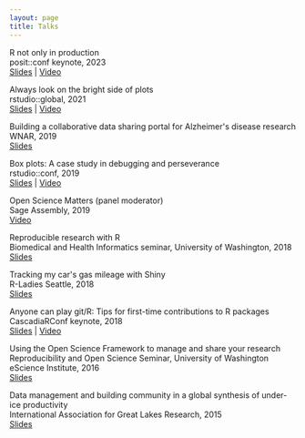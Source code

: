 ```yaml
---
layout: page
title: Talks
---
```


R not only in production  
posit::conf keynote, 2023  
[Slides](https://speakerdeck.com/karawoo/r-not-only-in-production) | [Video](https://youtu.be/tUdrwEIvEyk)

Always look on the bright side of plots  
rstudio::global, 2021  
[Slides](https://speakerdeck.com/karawoo/always-look-on-the-bright-side-of-plots) | [Video](https://resources.rstudio.com/resources/rstudioglobal-2021/always-look-on-the-bright-side-of-plots/)

Building a collaborative data sharing portal for Alzheimer's disease research  
WNAR, 2019  
[Slides](https://speakerdeck.com/karawoo/building-a-collaborative-data-sharing-portal-for-alzheimers-disease-research)

Box plots: A case study in debugging and perseverance  
rstudio::conf, 2019  
[Slides](https://speakerdeck.com/karawoo/box-plots-a-case-study-in-debugging-and-perseverance) | [Video](https://resources.rstudio.com/rstudio-conf-2019/box-plots-a-case-study-in-debugging-and-perseverance)

Open Science Matters (panel moderator)  
Sage Assembly, 2019  
[Video](https://youtu.be/Lq5yuovpQ9U?si=GWeJXqfpC6hG1JpV)

Reproducible research with R  
Biomedical and Health Informatics seminar, University of Washington, 2018  
[Slides](https://speakerdeck.com/karawoo/reproducible-research-with-r)

Tracking my car's gas mileage with Shiny  
R-Ladies Seattle, 2018  
[Slides](https://speakerdeck.com/karawoo/tracking-my-cars-gas-mileage-with-shiny)

Anyone can play git/R: Tips for first-time contributions to R packages  
CascadiaRConf keynote, 2018  
[Slides](https://speakerdeck.com/karawoo/r-tips-for-first-time-contributions-to-r-packages) | [Video](https://youtu.be/twjrw3w2y04)

Using the Open Science Framework to manage and share your research  
Reproducibility and Open Science Seminar, University of Washington eScience Institute, 2016  
[Slides](https://karawoo.com/escience-osf-seminar/osf_talk_20160412.html#1)

Data management and building community in a global synthesis of under-ice
productivity  
International Association for Great Lakes Research, 2015  
[Slides](https://karawoo.com/IAGLR2015/woo_underice_iaglr_2015.html#1)

